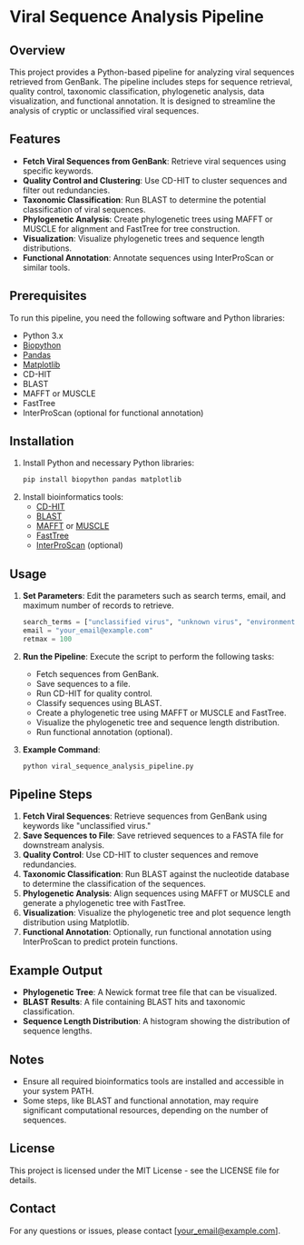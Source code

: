 # Viral Sequence Analysis Pipeline

## Overview
This project provides a Python-based pipeline for analyzing viral sequences retrieved from GenBank. The pipeline includes steps for sequence retrieval, quality control, taxonomic classification, phylogenetic analysis, data visualization, and functional annotation. It is designed to streamline the analysis of cryptic or unclassified viral sequences.

## Features
- **Fetch Viral Sequences from GenBank**: Retrieve viral sequences using specific keywords.
- **Quality Control and Clustering**: Use CD-HIT to cluster sequences and filter out redundancies.
- **Taxonomic Classification**: Run BLAST to determine the potential classification of viral sequences.
- **Phylogenetic Analysis**: Create phylogenetic trees using MAFFT or MUSCLE for alignment and FastTree for tree construction.
- **Visualization**: Visualize phylogenetic trees and sequence length distributions.
- **Functional Annotation**: Annotate sequences using InterProScan or similar tools.

## Prerequisites
To run this pipeline, you need the following software and Python libraries:
- Python 3.x
- [Biopython](https://biopython.org/)
- [Pandas](https://pandas.pydata.org/)
- [Matplotlib](https://matplotlib.org/)
- CD-HIT
- BLAST
- MAFFT or MUSCLE
- FastTree
- InterProScan (optional for functional annotation)

## Installation
1. Install Python and necessary Python libraries:
   ```bash
   pip install biopython pandas matplotlib
   ```
2. Install bioinformatics tools:
   - [CD-HIT](http://weizhongli-lab.org/cd-hit/)
   - [BLAST](https://blast.ncbi.nlm.nih.gov/Blast.cgi?PAGE_TYPE=BlastDocs&DOC_TYPE=Download)
   - [MAFFT](https://mafft.cbrc.jp/alignment/software/) or [MUSCLE](https://www.drive5.com/muscle/)
   - [FastTree](http://www.microbesonline.org/fasttree/)
   - [InterProScan](https://www.ebi.ac.uk/interpro/interproscan.html) (optional)

## Usage
1. **Set Parameters**: Edit the parameters such as search terms, email, and maximum number of records to retrieve.
   ```python
   search_terms = ["unclassified virus", "unknown virus", "environmental virus"]
   email = "your_email@example.com"
   retmax = 100
   ```

2. **Run the Pipeline**: Execute the script to perform the following tasks:
   - Fetch sequences from GenBank.
   - Save sequences to a file.
   - Run CD-HIT for quality control.
   - Classify sequences using BLAST.
   - Create a phylogenetic tree using MAFFT or MUSCLE and FastTree.
   - Visualize the phylogenetic tree and sequence length distribution.
   - Run functional annotation (optional).

3. **Example Command**:
   ```bash
   python viral_sequence_analysis_pipeline.py
   ```

## Pipeline Steps
1. **Fetch Viral Sequences**: Retrieve sequences from GenBank using keywords like "unclassified virus."
2. **Save Sequences to File**: Save retrieved sequences to a FASTA file for downstream analysis.
3. **Quality Control**: Use CD-HIT to cluster sequences and remove redundancies.
4. **Taxonomic Classification**: Run BLAST against the nucleotide database to determine the classification of the sequences.
5. **Phylogenetic Analysis**: Align sequences using MAFFT or MUSCLE and generate a phylogenetic tree with FastTree.
6. **Visualization**: Visualize the phylogenetic tree and plot sequence length distribution using Matplotlib.
7. **Functional Annotation**: Optionally, run functional annotation using InterProScan to predict protein functions.

## Example Output
- **Phylogenetic Tree**: A Newick format tree file that can be visualized.
- **BLAST Results**: A file containing BLAST hits and taxonomic classification.
- **Sequence Length Distribution**: A histogram showing the distribution of sequence lengths.

## Notes
- Ensure all required bioinformatics tools are installed and accessible in your system PATH.
- Some steps, like BLAST and functional annotation, may require significant computational resources, depending on the number of sequences.

## License
This project is licensed under the MIT License - see the LICENSE file for details.

## Contact
For any questions or issues, please contact [your_email@example.com].

